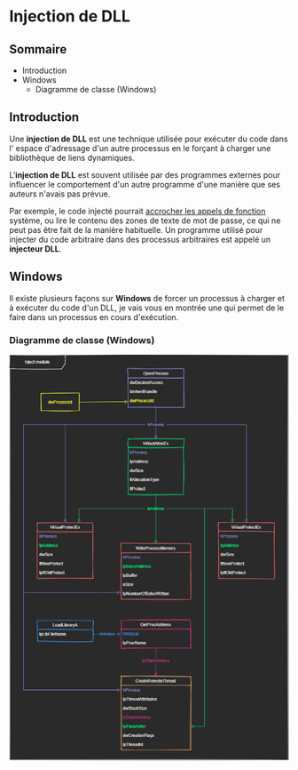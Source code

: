 # Injection de DLL

## Sommaire

- Introduction
- Windows
	- Diagramme de classe (Windows)

## Introduction

Une **injection de DLL** est une technique utilisée pour exécuter du code dans l' espace d'adressage d'un autre processus en
le forçant à charger une bibliothèque de liens dynamiques.

L'**injection de DLL** est souvent utilisée par des programmes externes pour influencer le comportement d'un autre programme d'une manière que
ses auteurs n'avais pas prévue.

Par exemple, le code injecté pourrait [accrocher les appels de fonction](hooking.md) système, ou lire le contenu des zones de texte de mot de passe,
ce qui ne peut pas être fait de la manière habituelle. Un programme utilisé pour injecter du code arbitraire dans des processus arbitraires est appelé
un **injecteur DLL**.

## Windows

Il existe plusieurs façons sur **Windows** de forcer un processus à charger et à exécuter du code d'un DLL, je vais vous en montrée une qui permet
de le faire dans un processus en cours d'exécution.

### Diagramme de classe (Windows)

![Injection de DLL](img/injectModule.png)
